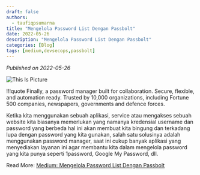 ```yaml
---
draft: false
authors: 
  - taufiqpsumarna
title: "Mengelola Password List Dengan Passbolt"
date: 2022-05-26
description: "Mengelola Password List Dengan Passbolt"
categories: [Blog]
tags: [medium,devsecops,passbolt]
---
```


*Published on 2022-05-26*

![This Is Picture](/blog/assets/images/passbolt.jpg)

!!!quote
    Finally, a password manager built for collaboration. Secure, flexible, and automation ready. Trusted by 10,000 organizations, including Fortune 500 companies, newspapers, governments and defence forces.

Ketika kita menggunakan sebuah aplikasi, service atau mengakses sebuah website kita biasanya memerlukan yang namanya kredensial username dan password yang berbeda hal ini akan membuat kita bingung dan terkadang lupa dengan password yang kita gunakan, salah satu solusinya adalah menggunakan password manager, saat ini cukup banyak aplikasi yang menyediakan layanan ini agar membantu kita dalam mengelola password yang kita punya seperti 1password, Google My Password, dll.


Read More:
[Medium: Mengelola Password List Dengan Passbolt](https://medium.com/@taufiqpsumarna/mengelola-password-list-dengan-passbolt-815e2a0105f1)